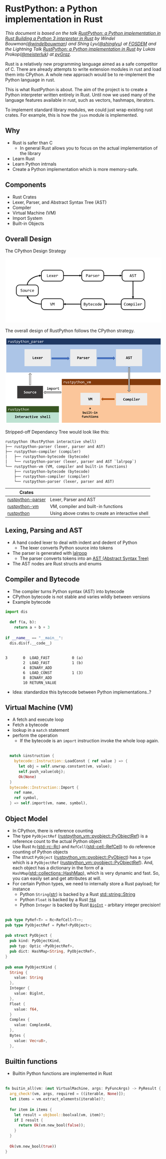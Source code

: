 # RustPython: a Python implementation in Rust

_This document is based on the talk [RustPython: a Python implementation in Rust Building a Python 3 interpreter in Rust](https://www.youtube.com/watch?v=nJDY9ASuiLc) by Windel Bouwman([@windelbouwman](https://github.com/windelbouwman)) and Shing Lyu([@shinglyu](https://github.com/shinglyu)) at [FOSDEM](https://fosdem.org) and the Lightning Talk [RustPython: a Python implementation in Rust](http://lukas-prokop.at/talks/pygraz-rustpython) by Lukas Prokop([@meisterluk](https://github.com/meisterluk)) at [pyGraz](https://pygraz.org/)._

Rust is a relatively new programming language aimed as a safe competitor of C.
There are already attempts to write extension modules in rust and load them into CPython. A whole new approach would be to re-implement the Python language in rust.

This is what RustPython is about. The aim of the project is to create a Python interpreter written entirely in Rust. Until now we used many of the language features available in rust, such as vectors, hashmaps, iterators.

To implement standard library modules, we could just wrap existing rust crates. For example, this is how the `json` module is implemented.

## Why

- Rust is safer than C
  - In general Rust allows you to focus on the actual implementation of the library
- Learn Rust
- Learn Python intrnals
- Create a Python implementation which is more memory-safe.

## Components

- Rust Crates
- Lexer, Parser, and Abstract Syntax Tree (AST)
- Compiler
- Virtual Machine (VM)
- Import System
- Built-in Objects

## Overall Design

The CPython Design Strategy

![CPython](/img/overall_design.png)

The overall design of RustPython follows the CPython strategy.

![RustPython](/img/rustpython.png)

Stripped-off Dependancy Tree would look like this:

    rustpython (RustPython interactive shell)
    ├── rustpython-parser (lexer, parser and AST)
    ├── rustpython-compiler (compiler)
    │   ├── rustpython-bytecode (bytecode)
    │   └── rustpython-parser (lexer, parser and AST `lalrpop`)
    └── rustpython-vm (VM, compiler and built-in functions)
        ├── rustpython-bytecode (bytecode)
        ├── rustpython-compiler (compiler)
        └── rustpython-parser (lexer, parser and AST)

| Crates                                                   |                                                   |
| -------------------------------------------------------- | ------------------------------------------------- |
| [rustpython-parser](https://crates.io/crates/rustpython) | Lexer, Parser and AST                             |
| [rustpython-vm](https://crates.io/crates/rustpython-vm)  | VM, compiler and built-in functions               |
| [rustpython](https://crates.io/crates/rustpython)        | Using above crates to create an interactive shell |

## Lexing, Parsing and AST

- A hand coded lexer to deal with indent and dedent of Python
  - The lexer converts Python source into tokens
- The parser is generated with [lalrpop](https://github.com/lalrpop/lalrpop)
  - The parser converts tokens into an [AST (Abstract Syntax Tree)](https://en.wikipedia.org/wiki/Abstract_syntax_tree)
- The AST nodes are Rust structs and enums

## Compiler and Bytecode

- The compiler turns Python syntax (AST) into bytecode
- CPython bytecode is not stable and varies wildly between versions
- Example bytecode

```python
import dis

  def f(a, b):
    return a + b + 3

if __name__ == "__main__":
  dis.dis(f.__code__)
```

```

3       0  LOAD_FAST          0 (a)
        2  LOAD_FAST          1 (b)
        4  BINARY_ADD
        6  LOAD_CONST         1 (3)
        8  BINARY_ADD
        10 RETURN_VALUE

```

- Idea: standardize this bytecode between Python implementations..?

## Virtual Machine (VM)

- A fetch and execute loop
- Fetch a bytecode
- lookup in a `match` statement
- perform the operation
  - If the bytecode is an `import` instruction invoke the whole loop again.

```rust

  match &instruction {
    bytecode::Instruction::LoadConst { ref value } => {
      let obj = self.unwrap.constant(vm, value);
      self.push_value(obj);
      Ok(None)
  }
  bytecode::Instruction::Import {
    ref name,
    ref symbol,
  } => self.import(vm, name, symbol),

```

## Object Model

- In CPython, there is reference counting
- The type `PyObjectRef` ([rustpython_vm::pyobject::PyObjectRef](https://docs.rs/rustpython-vm/0.1.1/rustpython_vm/pyobject/type.PyObjectRef.html)) is a reference count to the actual Python object
- Use Rust `Rc`([std::rc::Rc](https://doc.rust-lang.org/std/rc/struct.Rc.html)) and `RefCell`([std::cell::RefCell](https://doc.rust-lang.org/std/cell/struct.RefCell.html)) to do reference counting of Python objects
- The struct `PyObject` ([rustpython_vm::pyobject::PyObject](https://docs.rs/rustpython-vm/0.1.1/rustpython_vm/pyobject/struct.PyObject.html)) has a `type` which is a `PyObjectRef` ([rustpython_vm::pyobject::PyObjectRef](https://docs.rs/rustpython-vm/0.1.1/rustpython_vm/pyobject/type.PyObjectRef.html)). And, each object has a dictionary in the form of a `HashMap`([std::collections::HashMap](https://doc.rust-lang.org/std/collections/struct.HashMap.html)), which is very dynamic and fast. So, you can easily set and get attributes at will.
- For certain Python types, we need to internally store a Rust payload; for instance
  - Python `String`([str](https://docs.python.org/3/library/stdtypes.html#text-sequence-type-str)) is backed by a Rust [std::string::String](https://doc.rust-lang.org/std/string/struct.String.html)
  - Python `Float` is backed by a Rust [`f64`](https://doc.rust-lang.org/std/primitive.f64.html)
  - Python `Integer` is backed by Rust [`BigInt`](https://crates.io/crates/num-bigint) - arbitary integer precision!

```rust

pub type PyRef<T> = Rc<RefCell<T>>;
pub type PyObjectRef = PyRef<PyObject>;

pub struct PyObject {
  pub kind: PyObjectKind,
  pub typ: Optic <PyObjectRef>,
  pub dict: HashMap<String, PyObjectRef>,
}

pub enum PyObjectKind {
  String {
    value: String
  },
  Integer {
    value: Biglnt,
  },
  Float {
    value: f64,
  }
  Complex {
    value: Complex64,
  },
  Bytes {
    value: Vec<u8>,
  },

```

## Builtin functions

- Builtin Python functions are implemented in Rust

```rust

fn buitin_all(vm: &mut VirtualMachine, args: PyFuncArgs) -> PyResult {
  arg_check!(vm, args, required = ((iterable, None)]);
  let items = vm.extract_elements(iterable)?;

  for item in items {
    let result = objbool::boolval(vm, item)?;
    if I result {
      return Ok(vm.new_bool(false));
    }
  }

  Ok(vm.new_bool(true))
}

```